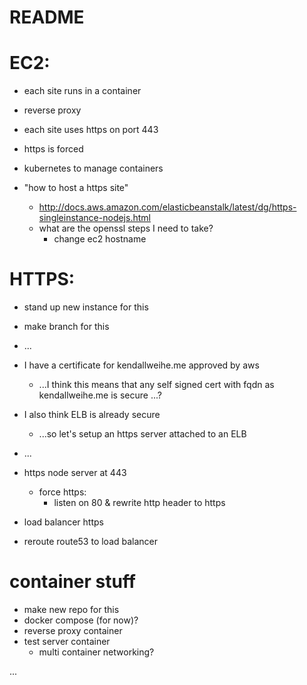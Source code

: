 # README

# EC2:
  - each site runs in a container
  - reverse proxy
  - each site uses https on port 443
  - https is forced
  - kubernetes to manage containers

  - "how to host a https site"
    - http://docs.aws.amazon.com/elasticbeanstalk/latest/dg/https-singleinstance-nodejs.html
    - what are the openssl steps I need to take?
      - change ec2 hostname

# HTTPS:
  - stand up new instance for this
  - make branch for this
  - ...

  - I have a certificate for kendallweihe.me approved by aws
    - ...I think this means that any self signed cert with fqdn as
        kendallweihe.me is secure ...?
  - I also think ELB is already secure
    - ...so let's setup an https server attached to an ELB

  - ...

  - https node server at 443
    - force https:
      - listen on 80 & rewrite http header to https
  - load balancer https
  - reroute route53 to load balancer

# container stuff
  - make new repo for this
  - docker compose (for now)?
  - reverse proxy container
  - test server container
    - multi container networking?






...

